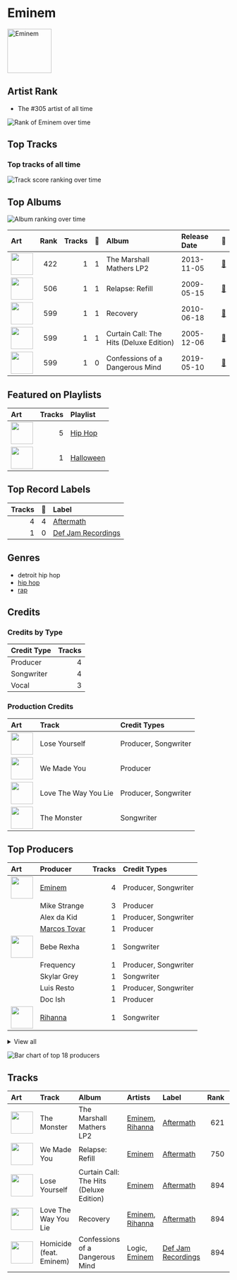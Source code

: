 
# Eminem


<img src="https://i.scdn.co/image/ab6761610000e5eba00b11c129b27a88fc72f36b" alt="Eminem" width="100" />

## Artist Rank
- The #305 artist of all time

![Rank of Eminem over time](../../images/artists/eminem/rank_time_series.png)
## Top Tracks


### Top tracks of all time

![Track score ranking over time](../../images/artists/eminem/track_rank_time_series_score.png)
## Top Albums

![Album ranking over time](../../images/artists/eminem/album_rank_time_series.png)

| Art | Rank | Tracks | 💚 | Album | Release Date | 🔗 |
|:---|---:|---:|---:|:---|:---|:---|
| <img src="https://i.scdn.co/image/ab67616d0000b2733c65085a58aae2cccd892cbe" alt="" width="50" /> | 422 | 1 | 1 | The Marshall Mathers LP2 | 2013-11-05 | [🔗](https://open.spotify.com/album/3vOgbDjgsZBAPwV2M3bNOj) |
| <img src="https://i.scdn.co/image/ab67616d0000b273506c4cc93e5a6234164125e1" alt="" width="50" /> | 506 | 1 | 1 | Relapse: Refill | 2009-05-15 | [🔗](https://open.spotify.com/album/7MZzYkbHL9Tk3O6WeD4Z0Z) |
| <img src="https://i.scdn.co/image/ab67616d0000b273c08d5fa5c0f1a834acef5100" alt="" width="50" /> | 599 | 1 | 1 | Recovery | 2010-06-18 | [🔗](https://open.spotify.com/album/47BiFcV59TQi2s9SkBo2pb) |
| <img src="https://i.scdn.co/image/ab67616d0000b273eab40fc794b88b9d1e012578" alt="" width="50" /> | 599 | 1 | 1 | Curtain Call: The Hits (Deluxe Edition) | 2005-12-06 | [🔗](https://open.spotify.com/album/5qENHeCSlwWpEzb25peRmQ) |
| <img src="https://i.scdn.co/image/ab67616d0000b27341c0ad3e39388ab332ffb023" alt="" width="50" /> | 599 | 1 | 0 | Confessions of a Dangerous Mind | 2019-05-10 | [🔗](https://open.spotify.com/album/0XLwImzaZEtqHE4NHAepDz) |

## Featured on Playlists
| Art | Tracks | Playlist |
|:---|---:|:---|
| <img src="https://mosaic.scdn.co/640/ab67616d00001e020b1cfc3df4d9d5d4cbce9208ab67616d00001e0210356a0e81371e6644cb1371ab67616d00001e02c08d5fa5c0f1a834acef5100ab67616d00001e02c450c89d3eb750d3535b0a0c" alt="" width="50" /> | 5 | [Hip Hop](../../playlists/hip_hop/overview.md) |
| <img src="https://mosaic.scdn.co/640/ab67616d00001e023613e1e0d35867a0814005a9ab67616d00001e024a8e5eaab8b02db02e487c27ab67616d00001e0259fcda8d47bbd0f6c2bf1647ab67616d00001e028bc3d61189d95da5f74d7ba7" alt="" width="50" /> | 1 | [Halloween](../../playlists/halloween/overview.md) |

## Top Record Labels

| Tracks | 💚 | Label |
|---:|---:|:---|
| 4 | 4 | [Aftermath](../../labels/aftermath/overview.md) |
| 1 | 0 | [Def Jam Recordings](../../labels/def_jam_recordings/overview.md) |

## Genres

- detroit hip hop
- [hip hop](../../genres/hip_hop/overview.md)
- [rap](../../genres/rap/overview.md)

## Credits

### Credits by Type

| Credit Type | Tracks |
|:---|---:|
| Producer | 4 |
| Songwriter | 4 |
| Vocal | 3 |

### Production Credits

| Art | Track | Credit Types |
|:---|:---|:---|
| <img src="https://i.scdn.co/image/ab67616d0000b273eab40fc794b88b9d1e012578" alt="" width="50" /> | Lose Yourself | Producer, Songwriter |
| <img src="https://i.scdn.co/image/ab67616d0000b273506c4cc93e5a6234164125e1" alt="" width="50" /> | We Made You | Producer |
| <img src="https://i.scdn.co/image/ab67616d0000b273c08d5fa5c0f1a834acef5100" alt="" width="50" /> | Love The Way You Lie | Producer, Songwriter |
| <img src="https://i.scdn.co/image/ab67616d0000b2733c65085a58aae2cccd892cbe" alt="" width="50" /> | The Monster | Songwriter |

## Top Producers

| Art | Producer | Tracks | Credit Types |
|:---|:---|---:|:---|
| <img src="https://i.scdn.co/image/ab6761610000e5eba00b11c129b27a88fc72f36b" alt="" width="50" /> | [Eminem](overview.md) | 4 | Producer, Songwriter |
| | Mike Strange | 3 | Producer |
| | Alex da Kid | 1 | Producer, Songwriter |
| | [Marcos Tovar](../../producers/marcos_tovar/overview.md) | 1 | Producer |
| <img src="https://i.scdn.co/image/ab6761610000e5ebead1540fa76796266fadba33" alt="" width="50" /> | Bebe Rexha | 1 | Songwriter |
| | Frequency | 1 | Producer, Songwriter |
| | Skylar Grey | 1 | Songwriter |
| | Luis Resto | 1 | Producer, Songwriter |
| | Doc Ish | 1 | Producer |
| <img src="https://i.scdn.co/image/ab6761610000e5eb99e4fca7c0b7cb166d915789" alt="" width="50" /> | [Rihanna](../rihanna/overview.md) | 1 | Songwriter |


<details>
<summary>View all</summary>

| Art | Producer | Tracks | Credit Types |
|:---|:---|---:|:---|
| | Jeff Bass | 1 | Producer, Songwriter |
| | Makeba | 1 | Producer |
| | Maki Athanasiou | 1 | Songwriter |
| | Aalias | 1 | Songwriter |
| | Dr. Dre | 1 | Producer |
| | Steve King | 1 | Producer |
| | Jon Bellion | 1 | Songwriter |
| | Mauricio "Veto" Iragorri | 1 | Producer |

</details>


![Bar chart of top 18 producers](../../images/artists/eminem/producers.png)
## Tracks

| Art | Track | Album | Artists | Label | Rank | 💚 | 🔗 |
|:---|:---|:---|:---|:---|---:|:---|:---|
| <img src="https://i.scdn.co/image/ab67616d0000b2733c65085a58aae2cccd892cbe" alt="" width="50" /> | The Monster | The Marshall Mathers LP2 | [Eminem](overview.md), [Rihanna](../rihanna/overview.md) | [Aftermath](../../labels/aftermath) | 621 | 💚 | [🔗](https://open.spotify.com/track/48RrDBpOSSl1aLVCalGl5C) |
| <img src="https://i.scdn.co/image/ab67616d0000b273506c4cc93e5a6234164125e1" alt="" width="50" /> | We Made You | Relapse: Refill | [Eminem](overview.md) | [Aftermath](../../labels/aftermath) | 750 | 💚 | [🔗](https://open.spotify.com/track/4UMTp91LHhvW33ol9ZQH0Q) |
| <img src="https://i.scdn.co/image/ab67616d0000b273eab40fc794b88b9d1e012578" alt="" width="50" /> | Lose Yourself | Curtain Call: The Hits (Deluxe Edition) | [Eminem](overview.md) | [Aftermath](../../labels/aftermath) | 894 | 💚 | [🔗](https://open.spotify.com/track/5Z01UMMf7V1o0MzF86s6WJ) |
| <img src="https://i.scdn.co/image/ab67616d0000b273c08d5fa5c0f1a834acef5100" alt="" width="50" /> | Love The Way You Lie | Recovery | [Eminem](overview.md), [Rihanna](../rihanna/overview.md) | [Aftermath](../../labels/aftermath) | 894 | 💚 | [🔗](https://open.spotify.com/track/15JINEqzVMv3SvJTAXAKED) |
| <img src="https://i.scdn.co/image/ab67616d0000b27341c0ad3e39388ab332ffb023" alt="" width="50" /> | Homicide (feat. Eminem) | Confessions of a Dangerous Mind | Logic, [Eminem](overview.md) | [Def Jam Recordings](../../labels/def_jam_recordings) | 894 | | [🔗](https://open.spotify.com/track/7M2tXmeS15NAzEn7ABFeBg) |
